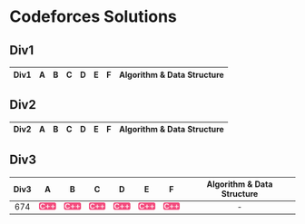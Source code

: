 [cpp]: /images/cpp.png
[py]: /images/python.png

# Codeforces Solutions

## Div1
| Div1 | A | B | C | D | E | F | Algorithm & Data Structure |
|:---:|:---:|:---:|:---:|:---:|:---:|:---:|:---:|

## Div2

| Div2 | A | B | C | D | E | F | Algorithm & Data Structure |
|:---:|:---:|:---:|:---:|:---:|:---:|:---:|:---:|

## Div3

| Div3 | A | B | C | D | E | F | Algorithm & Data Structure |
|:---:|:---:|:---:|:---:|:---:|:---:|:---:|:---:|
| 674 | [![cpp]](/div3/674/a.cpp) | [![cpp]](/div3/674/b.cpp) | [![cpp]](/div3/674/c.cpp) | [![cpp]](/div3/674/d.cpp) | [![cpp]](/div3/674/e.cpp) | [![cpp]](/div3/674/f.cpp) | - |

